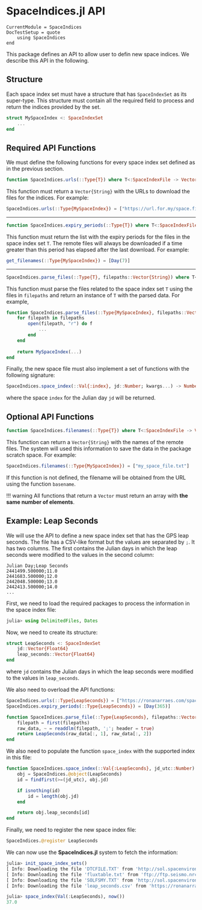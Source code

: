 SpaceIndices.jl API
===================

```@meta
CurrentModule = SpaceIndices
DocTestSetup = quote
    using SpaceIndices
end
```

This package defines an API to allow user to defin new space indices. We describe this API
in the following.

## Structure

Each space index set must have a structure that has `SpaceIndexSet` as its super-type. This
structure must contain all the required field to process and return the indices provided by
the set.

```julia
struct MySpaceIndex <: SpaceIndexSet
    ...
end
```

## Required API Functions

We must define the following functions for every space index set defined as in the previous
section.

```julia
function SpaceIndices.urls(::Type{T}) where T<:SpaceIndexFile -> Vector{String}
```

This function must return a `Vector{String}` with the URLs to download the files for the
indices. For example:

```julia
SpaceIndices.urls(::Type{MySpaceIndex}) = ["https://url.for.my/space.file.txt"]
```

---

```julia
function SpaceIndices.expiry_periods(::Type{T}) where T<:SpaceIndexFile -> Vector{DatePeriod}
```

This function must return the list with the expiry periods for the files in the space index
set `T`. The remote files will always be downloaded if a time greater than this period has
elapsed after the last download. For example:

```julia
get_filenames(::Type{MySpaceIndex}) = [Day(7)]
```

---

```julia
SpaceIndices.parse_files(::Type{T}, filepaths::Vector{String}) where T<:SpaceIndexFile -> T
```

This function must parse the files related to the space index set `T` using the files in
`filepaths` and return an instance of `T` with the parsed data. For example,

```julia
function SpaceIndices.parse_files(::Type{MySpaceIndex}, filepaths::Vector{String})
    for filepath in filepaths
        open(filepath, "r") do f
            ...
        end
    end
        
    return MySpaceIndex(...)
end
```

Finally, the new space file must also implement a set of functions with the following
signature:

```julia
SpaceIndices.space_index(::Val{:index}, jd::Number; kwargs...) -> Number
```

where the space `index` for the Julian day `jd` will be returned.

## Optional API Functions

```julia
function SpaceIndices.filenames(::Type{T}) where T<:SpaceIndexFile -> Vector{String}
```

This function can return a `Vector{String}` with the names of the remote files. The system
will used this information to save the data in the package scratch space. 
For example:

```julia
SpaceIndices.filenames(::Type{MySpaceIndex}) = ["my_space_file.txt"]
```

If this function is not defined, the filename will be obtained from the URL using the
function `basename`.

!!! warning
    All functions that return a `Vector` must return an array with **the same number of
    elements**.

## Example: Leap Seconds

We will use the API to define a new space index set that has the GPS leap seconds. The file
has a CSV-like format but the values are separated by `;`. It has two columns. The first
contains the Julian days in which the leap seconds were modified to the values in the second
column:

```text
Julian Day;Leap Seconds
2441499.500000;11.0
2441683.500000;12.0
2442048.500000;13.0
2442413.500000;14.0
...
```

First, we need to load the required packages to process the information in the space index
file:

```julia
julia> using DelimitedFiles, Dates
```

Now, we need to create its structure:

```julia
struct LeapSeconds <: SpaceIndexSet
    jd::Vector{Float64}
    leap_seconds::Vector{Float64}
end
```

where `jd` contains the Julian days in which the leap seconds were modified to the values in
`leap_seconds`.

We also need to overload the API functions:

```julia
SpaceIndices.urls(::Type{LeapSeconds}) = ["https://ronanarraes.com/space-indices/leap_seconds.csv"]
SpaceIndices.expiry_periods(::Type{LeapSeconds}) = [Day(365)]

function SpaceIndices.parse_file(::Type{LeapSeconds}, filepaths::Vector{String})
    filepath = first(filepaths)
    raw_data, ~ = readdlm(filepath, ';'; header = true)
    return LeapSeconds(raw_data[:, 1], raw_data[:, 2])
end
```

We also need to populate the function `space_index` with the supported index in this file:

```julia
function SpaceIndices.space_index(::Val{:LeapSeconds}, jd_utc::Number)
    obj = SpaceIndices.@object(LeapSeconds)
    id = findfirst(>=(jd_utc), obj.jd)

    if isnothing(id)
        id = length(obj.jd)
    end

    return obj.leap_seconds[id]
end
```

Finally, we need to register the new space index file:

```julia
SpaceIndices.@register LeapSeconds
```

We can now use the **SpaceIndices.jl** system to fetch the information:

```julia
julia> init_space_index_sets()
[ Info: Downloading the file 'DTCFILE.TXT' from 'http://sol.spacenvironment.net/jb2008/indices/DTCFILE.TXT'...
[ Info: Downloading the file 'fluxtable.txt' from 'ftp://ftp.seismo.nrcan.gc.ca/spaceweather/solar_flux/daily_flux_values/ fluxtable.txt'...
[ Info: Downloading the file 'SOLFSMY.TXT' from 'http://sol.spacenvironment.net/jb2008/indices/SOLFSMY.TXT'...
[ Info: Downloading the file 'leap_seconds.csv' from 'https://ronanarraes.com/space-indices/leap_seconds.csv'...

julia> space_index(Val(:LeapSeconds), now())
37.0
```
